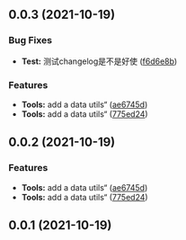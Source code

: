 ## 0.0.3 (2021-10-19)


### Bug Fixes

* **Test:** 测试changelog是不是好使 ([f6d6e8b](https://github.com/yanyu-fe/vitepress-md-component-support/commit/f6d6e8b9fa8950464bf707858666584773b64fcf))


### Features

* **Tools:** add a data utils“ ([ae6745d](https://github.com/yanyu-fe/vitepress-md-component-support/commit/ae6745d5d8d4f8432c161d95efbd32b7c256fc0d))
* **Tools:** add a data utils“ ([775ed24](https://github.com/yanyu-fe/vitepress-md-component-support/commit/775ed249bea553411f07e3baa356570a7d672f31))



## 0.0.2 (2021-10-19)


### Features

* **Tools:** add a data utils“ ([ae6745d](https://github.com/yanyu-fe/vitepress-md-component-support/commit/ae6745d5d8d4f8432c161d95efbd32b7c256fc0d))
* **Tools:** add a data utils“ ([775ed24](https://github.com/yanyu-fe/vitepress-md-component-support/commit/775ed249bea553411f07e3baa356570a7d672f31))



## 0.0.1 (2021-10-19)

